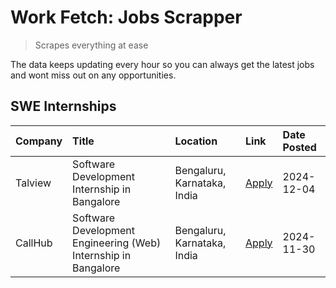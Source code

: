 # Work Fetch: Jobs Scrapper
> Scrapes everything at ease

The data keeps updating every hour so you can always get the latest jobs and wont miss out on any opportunities.

## SWE Internships
<!--START_SECTION:workfetch-->
| Company   | Title                                                          | Location                    | Link                                                                                                                                                                                                                              | Date Posted   |
|:----------|:---------------------------------------------------------------|:----------------------------|:----------------------------------------------------------------------------------------------------------------------------------------------------------------------------------------------------------------------------------|:--------------|
| Talview   | Software Development Internship in Bangalore                   | Bengaluru, Karnataka, India | [Apply](https://in.linkedin.com/jobs/view/software-development-internship-in-bangalore-at-talview-4089000537?position=3&pageNum=0&refId=t69o8utEhDpymPNBob%2FkJg%3D%3D&trackingId=gpEqNYVfmT3pO7Noj39nKA%3D%3D)                   | 2024-12-04    |
| CallHub   | Software Development Engineering (Web) Internship in Bangalore | Bengaluru, Karnataka, India | [Apply](https://in.linkedin.com/jobs/view/software-development-engineering-web-internship-in-bangalore-at-callhub-4088325113?position=2&pageNum=0&refId=t69o8utEhDpymPNBob%2FkJg%3D%3D&trackingId=ou8A5u2m%2Bexk8Xr6BAOvcw%3D%3D) | 2024-11-30    |
<!--END_SECTION:workfetch-->

